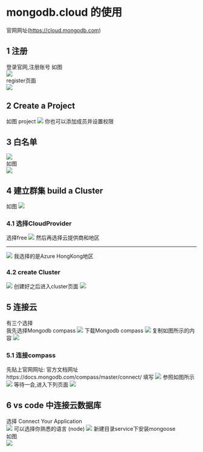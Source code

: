 # mongodb.cloud 的使用
官网网址(https://cloud.mongodb.com)
## 1 注册
登录官网,注册账号 如图  
<img src="https://github.com/FanYaoFan/Course/blob/master/cloud/index.png"></img>  
register页面   
<img src="https://github.com/FanYaoFan/Course/blob/master/cloud/register.png"></img>
## 2 Create a Project
如图 project
<img src="https://github.com/FanYaoFan/Course/blob/master/cloud/project.png"></img>
你也可以添加成员并设置权限
## 3 白名单  
<img src="https://github.com/FanYaoFan/Course/blob/master/cloud/network.png"></img>  
如图  
<img src="https://github.com/FanYaoFan/Course/blob/master/cloud/projectSecond.png"></img>   
## 4 建立群集 build a Cluster 
如图 
<img src="https://github.com/FanYaoFan/Course/blob/master/cloud/cluster.png"></img>  
### 4.1 选择CloudProvider
选择free 
<img src="https://github.com/FanYaoFan/Course/blob/master/cloud/ clusterII.png"></img> 
然后再选择云提供商和地区  
***
<img src="https://github.com/FanYaoFan/Course/blob/master/cloud/cloudprovider.png"></img> 
我选择的是Azure HongKong地区 
### 4.2 create Cluster 
<img src="https://github.com/FanYaoFan/Course/blob/master/cloud/cluster III.png"></img> 
创建好之后进入cluster页面 
 <img src="https://github.com/FanYaoFan/Course/blob/master/cloud/clusterIV.png"></img> 
## 5 连接云
有三个选择  
我先选择Mongodb compass 
<img src="https://github.com/FanYaoFan/Course/blob/master/cloud/connectII.png"></img> 
下载Mongodb compass
<img src="https://github.com/FanYaoFan/Course/blob/master/cloud/compass.png"></img> 
复制如图所示的内容 
<img src="https://github.com/FanYaoFan/Course/blob/master/cloud/connct three.png"></img> 
### 5.1 连接compass
先贴上官网网址: 
官方文档网址https://docs.mongodb.com/compass/master/connect/
填写
<img src="https://github.com/FanYaoFan/Course/blob/master/cloud/hostName.png"></img> 
参照如图所示
<img src="https://github.com/FanYaoFan/Course/blob/master/cloud/compassI.png"></img> 
等待一会,进入下列页面 
<img src="https://github.com/FanYaoFan/Course/blob/master/cloud/compassII.png"></img> 
## 6 vs code 中连接云数据库
选择 Connect Your Application  
 <img src="https://github.com/FanYaoFan/Course/blob/master/cloud/Application.png"></img> 
 可以选择你熟悉的语言 (node)
 <img src="https://github.com/FanYaoFan/Course/blob/master/cloud/node.png"></img> 
 新建目录service下安装mongoose  
如图  
 <img src="https://github.com/FanYaoFan/Course/blob/master/cloud/code.png"></img> 
